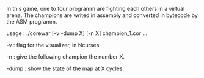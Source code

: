 In this game, one to four programm are fighting each others in a virtual arena. The champions are writed in assembly and converted in bytecode by the ASM programm.


usage :   ./corewar [-v -dump X] [-n X] champion_1.cor ...
 
-v : flag for the visualizer, in Ncurses.

-n : give the following champion the number X.

-dump : show the state of the map at X cycles.
